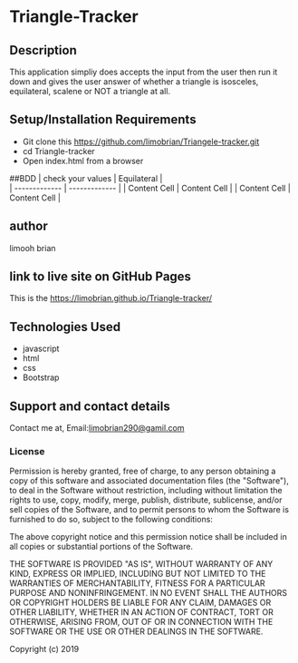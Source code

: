 # Triangle-Tracker

## Description
This application simpliy does accepts the input from the user then run it down and gives the user answer of whether a triangle is isosceles, equilateral, scalene or NOT a triangle at all.



## Setup/Installation Requirements
* Git clone this https://github.com/limobrian/Triangele-tracker.git
* cd Triangle-tracker
* Open index.html from a browser

##BDD
| check your values | Equilateral |  
| ------------- | ------------- |
| Content Cell  | Content Cell  |
| Content Cell  | Content Cell  |


## author
 limooh brian

 ## link to live site on GitHub Pages
This is the https://limobrian.github.io/Triangle-tracker/
## Technologies Used
* javascript
* html
* css
* Bootstrap

## Support and contact details
Contact me at,
Email:limobrian290@gamil.com


### License
Permission is hereby granted, free of charge, to any person obtaining a copy
of this software and associated documentation files (the "Software"), to deal
in the Software without restriction, including without limitation the rights
to use, copy, modify, merge, publish, distribute, sublicense, and/or sell
copies of the Software, and to permit persons to whom the Software is
furnished to do so, subject to the following conditions:

The above copyright notice and this permission notice shall be included in all
copies or substantial portions of the Software.

THE SOFTWARE IS PROVIDED "AS IS", WITHOUT WARRANTY OF ANY KIND, EXPRESS OR
IMPLIED, INCLUDING BUT NOT LIMITED TO THE WARRANTIES OF MERCHANTABILITY,
FITNESS FOR A PARTICULAR PURPOSE AND NONINFRINGEMENT. IN NO EVENT SHALL THE
AUTHORS OR COPYRIGHT HOLDERS BE LIABLE FOR ANY CLAIM, DAMAGES OR OTHER
LIABILITY, WHETHER IN AN ACTION OF CONTRACT, TORT OR OTHERWISE, ARISING FROM,
OUT OF OR IN CONNECTION WITH THE SOFTWARE OR THE USE OR OTHER DEALINGS IN THE
SOFTWARE.

Copyright (c) 2019 